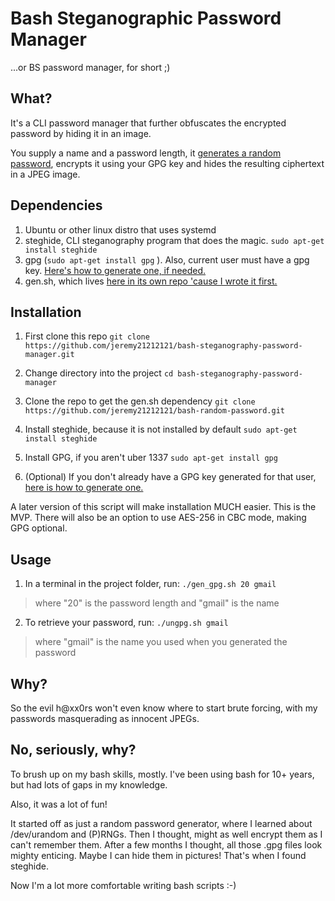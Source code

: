 # Bash Steganographic Password Manager
...or BS password manager, for short ;)

## What?

It's a CLI password manager that further obfuscates the encrypted password by hiding it in an image.

You supply a name and a password length, it [generates a random password](https://github.com/jeremy21212121/bash-random-password), encrypts it using your GPG key and hides the resulting ciphertext in a JPEG image.


## Dependencies

1. Ubuntu or other linux distro that uses systemd
2. steghide, CLI steganography program that does the magic. `sudo apt-get install steghide`
3. gpg (`sudo apt-get install gpg` ). Also, current user must have a gpg key. [Here's how to generate one, if needed.](https://www.digitalocean.com/community/tutorials/how-to-use-gpg-to-encrypt-and-sign-messages-on-an-ubuntu-12-04-vps#set-up-gpg-keys)
4. gen.sh, which lives [here in its own repo 'cause I wrote it first.](https://github.com/jeremy21212121/bash-random-password)

## Installation
1. First clone this repo
  ```git clone https://github.com/jeremy21212121/bash-steganography-password-manager.git```

2. Change directory into the project
  ```cd bash-steganography-password-manager```

3. Clone the repo to get the gen.sh dependency
  ```git clone https://github.com/jeremy21212121/bash-random-password.git```

4. Install steghide, because it is not installed by default
  ```sudo apt-get install steghide```

5. Install GPG, if you aren't uber 1337
  ```sudo apt-get install gpg```

6. (Optional) If you don't already have a GPG key generated for that user, [here is how to generate one.](https://www.digitalocean.com/community/tutorials/how-to-use-gpg-to-encrypt-and-sign-messages-on-an-ubuntu-12-04-vps#set-up-gpg-keys)

A later version of this script will make installation MUCH easier. This is the MVP. There will also be an option to use AES-256 in CBC mode, making GPG optional.


## Usage

1. In a terminal in the project folder, run:
  ```./gen_gpg.sh 20 gmail```
  > where "20" is the password length and "gmail" is the name

2. To retrieve your password, run:
  ```./ungpg.sh gmail```
  > where "gmail" is the name you used when you generated the password


## Why?

So the evil h@xx0rs won't even know where to start brute forcing, with my passwords masquerading as innocent JPEGs.

## No, seriously, why?

To brush up on my bash skills, mostly. I've been using bash for 10+ years, but had lots of gaps in my knowledge. 


Also, it was a lot of fun!

It started off as just a random password generator, where I learned about /dev/urandom and (P)RNGs. Then I thought, might as well encrypt them as I can't remember them. After a few months I thought, all those .gpg files look mighty enticing. Maybe I can hide them in pictures! That's when I found steghide.


Now I'm a lot more comfortable writing bash scripts :-)


